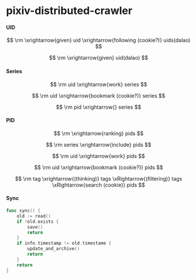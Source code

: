 # pixiv-distributed-crawler

#### UID

$$
\rm \xrightarrow{given} uid \xrightarrow{following (cookie?)} uids(dalao)
$$

$$
\rm \xrightarrow{given} uid(dalao)
$$
#### Series

$$
\rm uid \xrightarrow{work} series
$$

$$
\rm uid \xrightarrow{bookmark (cookie?)} series
$$

$$
\rm pid \xrightarrow{} series
$$
#### PID

$$
\rm \xrightarrow{ranking} pids
$$

$$
\rm series \xrightarrow{include} pids
$$

$$
\rm uid \xrightarrow{work} pids
$$

$$
\rm uid \xrightarrow{bookmark (cookie?)} pids
$$

$$
\rm tag \xrightarrow{(thinking)} tags \xRightarrow{(filtering)} tags \xRightarrow{search (cookie)} pids
$$

#### Sync

```go
func sync() {
    old := read()
    if !old.exists {
        save()
        return
    }
    if info.timestamp != old.timestame {
        update_and_archive()
        return
    }
    return
}
```
